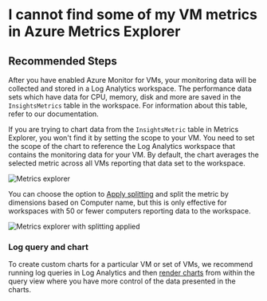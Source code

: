 <properties
     pageTitle="I cannot find some of my VM metrics in Azure Metrics Explorer"
    description="I cannot find some of my VM metrics in Azure Metrics Explorer"
    infoBubbleText="Here are some things to help with metrics explorer"
    service="microsoft.insights"
    authors="rashmian"
    ms.author="rashmia"
    selfHelpType="generic"
    articleId="insights-for-vm-cannot-find-vmmetrics"
    productPesIds="17081"
    supportTopicIds="32738504"
    cloudEnvironments="public, blackForest, fairfax, mooncake, usnat, ussec"
    ownershipId="AzureMonitoring_Essentials"
 />


# I cannot find some of my VM metrics in Azure Metrics Explorer

## **Recommended Steps**

After you have enabled Azure Monitor for VMs, your monitoring data will be collected and stored in a Log Analytics workspace.  The performance data sets which have data for CPU, memory, disk and more are saved in the `InsightsMetrics` table in the workspace.  For information about this table, refer to our documentation. 

If you are trying to chart data from the `InsightsMetric` table in Metrics Explorer, you won't find it by setting the scope to your VM.  You need to set the scope of the chart to reference the Log Analytics workspace that contains the monitoring data for your VM.  By default, the chart averages the selected metric across all VMs reporting that data set to the workspace. 

![Metrics explorer](https://docs.microsoft.com/azure/azure-monitor/app/media/troubleshoot/insights-vm/vminsights-metricsexplorer/metrics-explorer-01.png?branch=pr-en-us-115799)

You can choose the option to [Apply splitting](https://docs.microsoft.com/azure/azure-monitor/platform/metrics-charts#apply-splitting-to-a-chart) and split the metric by dimensions based on Computer name, but this is only effective for workspaces with 50 or fewer computers reporting data to the workspace.  

![Metrics explorer with splitting applied](https://docs.microsoft.com/azure/azure-monitor/app/media/troubleshoot/insights-vm/vminsights-metricsexplorer/metrics-explorer-02.png?branch=pr-en-us-115799)

### **Log query and chart** 

To create custom charts for a particular VM or set of VMs, we recommend running log queries in Log Analytics and then [render charts](https://docs.microsoft.com/azure/azure-monitor/log-query/charts) from within the query view where you have more control of the data presented in the charts. 

